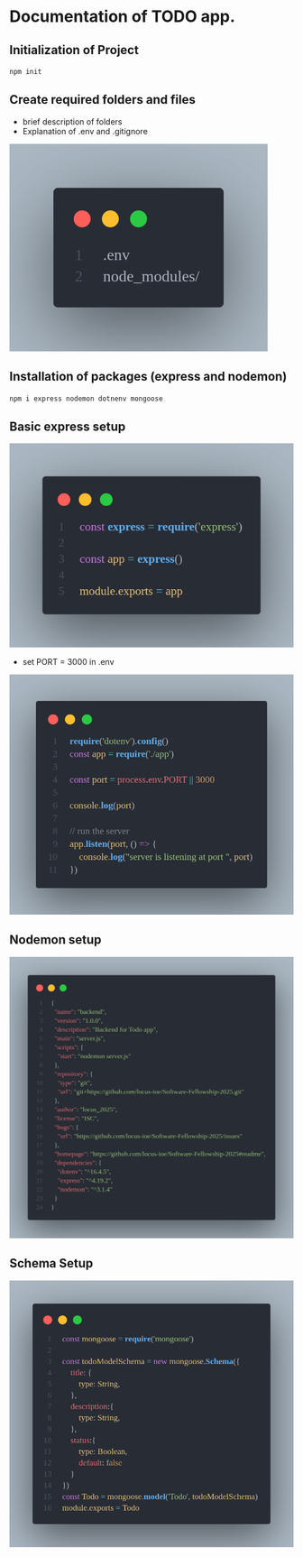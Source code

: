 # Documentation of TODO app.

## Initialization of Project

```bash
npm init
```

## Create required folders and files
- brief description of folders
- Explanation of .env and .gitignore
<img src="./screenshots/gitignore.png" />

## Installation of packages (express and nodemon)
```bash
npm i express nodemon dotnenv mongoose
```
## Basic express setup
<img src="./screenshots/initial.png" />

- set PORT = 3000 in .env

<img src="./screenshots/serverConfig.png" />

## Nodemon setup
<img src="./screenshots/nodemon.png"/>


## Schema Setup
<img src="./screenshots/schema.png" />